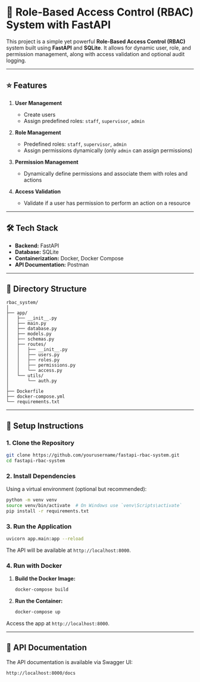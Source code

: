 # 🚀 **Role-Based Access Control (RBAC) System with FastAPI**

This project is a simple yet powerful **Role-Based Access Control (RBAC)** system built using **FastAPI** and **SQLite**. It allows for dynamic user, role, and permission management, along with access validation and optional audit logging.

---

## ⭐ **Features**

1. **User Management**  
   - Create users  
   - Assign predefined roles: `staff`, `supervisor`, `admin`  

2. **Role Management**  
   - Predefined roles: `staff`, `supervisor`, `admin`  
   - Assign permissions dynamically (only `admin` can assign permissions)  

3. **Permission Management**  
   - Dynamically define permissions and associate them with roles and actions  

4. **Access Validation**  
   - Validate if a user has permission to perform an action on a resource  
---

## 🛠️ **Tech Stack**

- **Backend:** FastAPI  
- **Database:** SQLite  
- **Containerization:** Docker, Docker Compose  
- **API Documentation:** Postman  

---

## 📂 **Directory Structure**

```
rbac_system/
│
├── app/
│   ├── __init__.py
│   ├── main.py
│   ├── database.py
│   ├── models.py
│   ├── schemas.py
│   ├── routes/
│   │   ├── __init__.py
│   │   ├── users.py
│   │   ├── roles.py
│   │   ├── permissions.py
│   │   └── access.py
│   └── utils/
│       └── auth.py
│
├── Dockerfile
├── docker-compose.yml
└── requirements.txt
```

---

## 🚀 **Setup Instructions**

### 1. **Clone the Repository**

```bash
git clone https://github.com/yourusername/fastapi-rbac-system.git
cd fastapi-rbac-system
```

### 2. **Install Dependencies**

Using a virtual environment (optional but recommended):

```bash
python -m venv venv
source venv/bin/activate  # On Windows use `venv\Scripts\activate`
pip install -r requirements.txt
```

### 3. **Run the Application**

```bash
uvicorn app.main:app --reload
```

The API will be available at `http://localhost:8000`.

### 4. **Run with Docker**

1. **Build the Docker Image:**

   ```bash
   docker-compose build
   ```

2. **Run the Container:**

   ```bash
   docker-compose up
   ```

Access the app at `http://localhost:8000`.

---

## 📑 **API Documentation**

The API documentation is available via Swagger UI:

```
http://localhost:8000/docs
```
